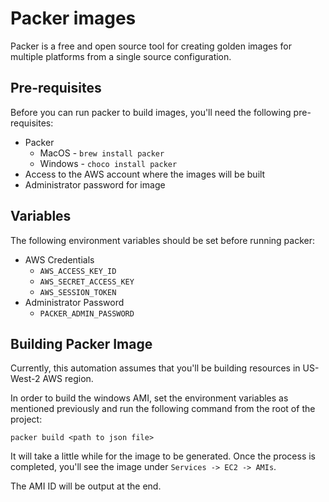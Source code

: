 # Packer images

Packer is a free and open source tool for creating golden images for multiple platforms from a single source configuration.

## Pre-requisites

Before you can run packer to build images, you'll need the following pre-requisites:

* Packer
    * MacOS - `brew install packer`
    * Windows - `choco install packer`
* Access to the AWS account where the images will be built
* Administrator password for image

## Variables

The following environment variables should be set before running packer:

* AWS Credentials
    * `AWS_ACCESS_KEY_ID`
    * `AWS_SECRET_ACCESS_KEY`
    * `AWS_SESSION_TOKEN`
* Administrator Password
    * `PACKER_ADMIN_PASSWORD`

## Building Packer Image

Currently, this automation assumes that you'll be building resources in US-West-2 AWS region.

In order to build the windows AMI, set the environment variables as mentioned previously and run the following command from the root of the project:

`packer build <path to json file>`

It will take a little while for the image to be generated. Once the process is completed, you'll see the image under `Services -> EC2 -> AMIs`.

The AMI ID will be output at the end.
